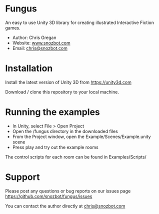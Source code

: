 Fungus
======

An easy to use Unity 3D library for creating illustrated Interactive Fiction games.

- Author: Chris Gregan
- Website: www.snozbot.com
- Email: chris@snozbot.com

Installation
============

Install the latest version of Unity 3D from https://unity3d.com

Download / clone this repository to your local machine.

Running the examples
====================

- In Unity, select File > Open Project
- Open the /fungus directory in the downloaded files
- From the Project window, open the Example/Scenes/Example.unity scene
- Press play and try out the example rooms

The control scripts for each room can be found in Examples/Scripts/

Support
=======

Please post any questions or bug reports on our issues page
https://github.com/snozbot/fungus/issues

You can contact the author directly at chris@snozbot.com
